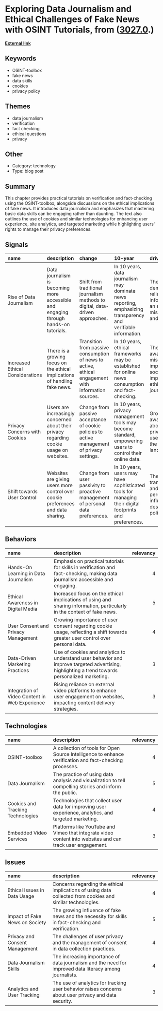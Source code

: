 # __Exploring Data Journalism and Ethical Challenges of Fake News with OSINT Tutorials__, from ([3027.0](https://kghosh.substack.com/p/3027.0).)

__[External link](https://www.mojo-manual.org/?utm_source=substack&utm_medium=email)__



## Keywords

* OSINT-toolbox
* fake news
* data skills
* cookies
* privacy policy

## Themes

* data journalism
* verification
* fact checking
* ethical questions
* privacy

## Other

* Category: technology
* Type: blog post

## Summary

This chapter provides practical tutorials on verification and fact-checking using the OSINT-toolbox, alongside discussions on the ethical implications of fake news. It introduces data journalism and emphasizes that mastering basic data skills can be engaging rather than daunting. The text also outlines the use of cookies and similar technologies for enhancing user experience, site analytics, and targeted marketing while highlighting users' rights to manage their privacy preferences.

## Signals

| name                             | description                                                                              | change                                                                                              | 10-year                                                                                                        | driving-force                                                                                        |   relevancy |
|:---------------------------------|:-----------------------------------------------------------------------------------------|:----------------------------------------------------------------------------------------------------|:---------------------------------------------------------------------------------------------------------------|:-----------------------------------------------------------------------------------------------------|------------:|
| Rise of Data Journalism          | Data journalism is becoming more accessible and engaging through hands-on tutorials.     | Shift from traditional journalism methods to digital, data-driven approaches.                       | In 10 years, data journalism may dominate news reporting, emphasizing transparency and verifiable information. | The growing demand for reliable information in an era of misinformation and fake news.               |           4 |
| Increased Ethical Considerations | There is a growing focus on the ethical implications of handling fake news.              | Transition from passive consumption of news to active, ethical engagement with information sources. | In 10 years, ethical frameworks may be established for online news consumption and fact-checking.              | The rising awareness of misinformation's impact on society and the importance of ethical journalism. |           4 |
| Privacy Concerns with Cookies    | Users are increasingly concerned about their privacy regarding cookie usage on websites. | Change from passive acceptance of cookie policies to active management of privacy settings.         | In 10 years, privacy management tools may become standard, empowering users to control their online data.      | Growing public awareness about data privacy and user rights in the digital landscape.                |           5 |
| Shift towards User Control       | Websites are giving users more control over cookie preferences and data sharing.         | Change from user passivity to proactive management of personal data preferences.                    | In 10 years, users may have sophisticated tools for managing their digital footprints and preferences.         | The demand for transparency and control over personal data is influencing web design and policies.   |           4 |

## Behaviors

| name                                           | description                                                                                                                                     |   relevancy |
|:-----------------------------------------------|:------------------------------------------------------------------------------------------------------------------------------------------------|------------:|
| Hands-On Learning in Data Journalism           | Emphasis on practical tutorials for skills in verification and fact-checking, making data journalism accessible and engaging.                   |           4 |
| Ethical Awareness in Digital Media             | Increased focus on the ethical implications of using and sharing information, particularly in the context of fake news.                         |           5 |
| User Consent and Privacy Management            | Growing importance of user consent regarding cookie usage, reflecting a shift towards greater user control over personal data.                  |           4 |
| Data-Driven Marketing Practices                | Use of cookies and analytics to understand user behavior and improve targeted advertising, highlighting a trend towards personalized marketing. |           3 |
| Integration of Video Content in Web Experience | Rising reliance on external video platforms to enhance user engagement on websites, impacting content delivery strategies.                      |           3 |

## Technologies

| name                              | description                                                                                                |   relevancy |
|:----------------------------------|:-----------------------------------------------------------------------------------------------------------|------------:|
| OSINT-toolbox                     | A collection of tools for Open Source Intelligence to enhance verification and fact-checking processes.    |           4 |
| Data Journalism                   | The practice of using data analysis and visualization to tell compelling stories and inform the public.    |           5 |
| Cookies and Tracking Technologies | Technologies that collect user data for improving user experience, analytics, and targeted marketing.      |           4 |
| Embedded Video Services           | Platforms like YouTube and Vimeo that integrate video content into websites and can track user engagement. |           3 |

## Issues

| name                           | description                                                                                                |   relevancy |
|:-------------------------------|:-----------------------------------------------------------------------------------------------------------|------------:|
| Ethical Issues in Data Usage   | Concerns regarding the ethical implications of using data collected from cookies and similar technologies. |           4 |
| Impact of Fake News on Society | The growing influence of fake news and the necessity for skills in fact-checking and verification.         |           5 |
| Privacy and Consent Management | The challenges of user privacy and the management of consent in data collection practices.                 |           4 |
| Data Journalism Skills         | The increasing importance of data journalism and the need for improved data literacy among journalists.    |           4 |
| Analytics and User Tracking    | The use of analytics for tracking user behavior raises concerns about user privacy and data security.      |           3 |